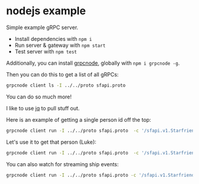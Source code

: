 # nodejs example

Simple example gRPC server.

* Install dependencies with `npm i`
* Run server & gateway with `npm start`
* Test server with `npm test`

Additionally, you can install [grpcnode](https://www.npmjs.com/package/grpcnode), globally with `npm i grpcnode -g`.

Then you can do this to get a list of all gRPCs:

```sh
grpcnode client ls -I ../../proto sfapi.proto
```

You can do so much more!

I like to use [jq](https://stedolan.github.io/jq/) to pull stuff out.

Here is an example of getting a single person id off the top:
```sh
grpcnode client run -I ../../proto sfapi.proto  -c '/sfapi.v1.Starfriends/ListPeople()' | jq '.people[0].id'
```

Let's use it to get that person (Luke):
```sh
grpcnode client run -I ../../proto sfapi.proto  -c '/sfapi.v1.Starfriends/GetPerson({"id": "SyAbJp35ViM"})'
```

You can also watch for streaming ship events:

```sh
grpcnode client run -I ../../proto sfapi.proto -c '/sfapi.v1.Starfriends/ListStarshipActions()'
```